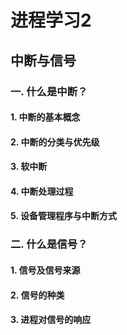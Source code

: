 # 进程学习2

## 中断与信号

### 一. 什么是中断？
#### 1. 中断的基本概念
#### 2. 中断的分类与优先级
#### 3. 软中断
#### 4. 中断处理过程
#### 5. 设备管理程序与中断方式

### 二. 什么是信号？
#### 1. 信号及信号来源
#### 2. 信号的种类
#### 3. 进程对信号的响应
  
